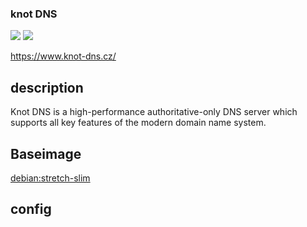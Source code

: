 ### knot DNS

[![](https://images.microbadger.com/badges/image/kometchtech/knot.svg)](https://microbadger.com/images/kometchtech/knot "Get your own image badge on microbadger.com")
[![](https://images.microbadger.com/badges/version/kometchtech/knot.svg)](https://microbadger.com/images/kometchtech/knot "Get your own version badge on microbadger.com")

https://www.knot-dns.cz/

## description

Knot DNS is a high-performance authoritative-only DNS server which supports all key features of the modern domain name system.

## Baseimage

[debian:stretch-slim](https://hub.docker.com/_/debian/)

## config
